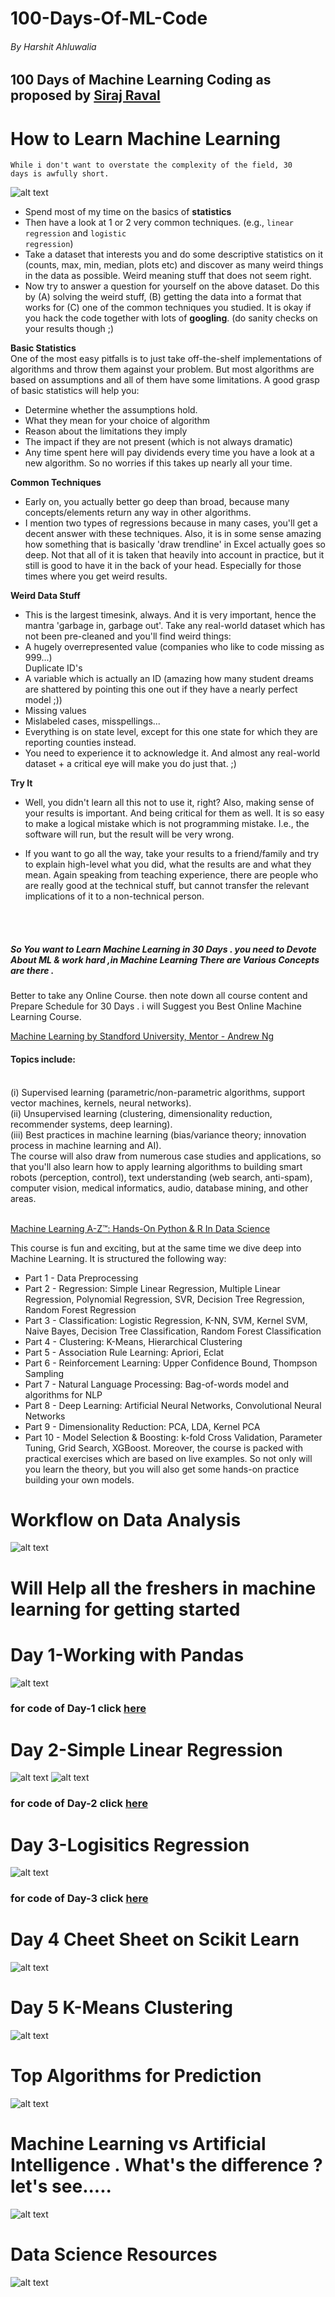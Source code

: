 # 100-Days-Of-ML-Code
###### By Harshit Ahluwalia
## 100 Days of Machine Learning Coding as proposed by [Siraj Raval](https://github.com/llSourcell)


# How to Learn Machine Learning
<code>While i don't want to overstate the complexity of the field, 30 days is awfully short.</code>

![alt text](https://github.com/harshitahluwalia7895/100DaysOfMLCode/blob/master/How%20to%20learn%20machine%20learning%20in%2030%20days.jpg)

* Spend most of my time on the basics of **statistics**
* Then have a look at 1 or 2 very common techniques. (e.g., <code>linear regression</code> and <code>logistic regression</code>)
* Take a dataset that interests you and do some descriptive statistics on it (counts, max, min, median, plots etc) and discover as many weird things in the data as possible. Weird meaning stuff that does not seem right.
* Now try to answer a question for yourself on the above dataset. Do this by (A) solving the weird stuff, (B) getting the data into a format that works for (C) one of the common techniques you studied. It is okay if you hack the code together with lots of **googling**. (do sanity checks on your results though ;)

**Basic Statistics**
<br> One of the most easy pitfalls is to just take off-the-shelf implementations of algorithms and throw them against your problem. But most algorithms are based on assumptions and all of them have some limitations. A good grasp of basic statistics will help you:
* Determine whether the assumptions hold.
* What they mean for your choice of algorithm
* Reason about the limitations they imply
* The impact if they are not present (which is not always dramatic)
* Any time spent here will pay dividends every time you have a look at a new algorithm. So no worries if this takes up nearly all your time.

**Common Techniques**
* Early on, you actually better go deep than broad, because many concepts/elements return any way in other algorithms.
* I mention two types of regressions because in many cases, you'll get a decent answer with these techniques. Also, it is in some sense amazing how something that is basically 'draw trendline' in Excel actually goes so deep. Not that all of it is taken that heavily into account in practice, but it still is good to have it in the back of your head. Especially for those times where you get weird results.

**Weird Data Stuff**
* This is the largest timesink, always. And it is very important, hence the mantra 'garbage in, garbage out'. Take any real-world dataset which has not been pre-cleaned and you'll find weird things:<br>
* A hugely overrepresented value (companies who like to code missing as 999...)<br>
Duplicate ID's
* A variable which is actually an ID (amazing how many student dreams are shattered by pointing this one out if they have a nearly perfect model ;))
* Missing values
* Mislabeled cases, misspellings...
* Everything is on state level, except for this one state for which they are reporting counties instead.
* You need to experience it to acknowledge it. And almost any real-world dataset + a critical eye will make you do just that. ;)

**Try It**
* Well, you didn't learn all this not to use it, right? Also, making sense of your results is important. And being critical for them as well. It is so easy to make a logical mistake which is not programming mistake. I.e., the software will run, but the result will be very wrong.

* If you want to go all the way, take your results to a friend/family and try to explain high-level what you did, what the results are and what they mean. Again speaking from teaching experience, there are people who are really good at the technical stuff, but cannot transfer the relevant implications of it to a non-technical person.
<br>
<br>



##### So You want to Learn Machine Learning in 30 Days . you need to Devote About ML & work hard ,in Machine Learning There are Various Concepts are there .

Better to take any Online Course. then note down all course content and Prepare Schedule for 30 Days . i will Suggest you Best Online Machine Learning Course.

[Machine Learning by Standford University, Mentor - Andrew Ng](https://www.coursera.org/learn/machine-learning?ranMID=40328&ranEAID=QhjctqYUCD0&ranSiteID=QhjctqYUCD0-DfXMi.hmANw62KhzaGwemA&siteID=QhjctqYUCD0-DfXMi.hmANw62KhzaGwemA&utm_content=10&utm_medium=partners&utm_source=linkshare&utm_campaign=QhjctqYUCD0)

#### Topics include:
<br>
(i) Supervised learning (parametric/non-parametric algorithms, support vector machines, kernels, neural networks).
<br>
(ii) Unsupervised learning (clustering, dimensionality reduction, recommender systems, deep learning).
<br>
(iii) Best practices in machine learning (bias/variance theory; innovation process in machine learning and AI).
<br>
The course will also draw from numerous case studies and applications, so that you'll also learn how to apply learning algorithms to building smart robots (perception, control), text understanding (web search, anti-spam), computer vision, medical informatics, audio, database mining, and other areas.
<br>
<br>

[Machine Learning A-Z™: Hands-On Python & R In Data Science](https://www.udemy.com/machinelearning/?ranMID=39197&ranEAID=QhjctqYUCD0&ranSiteID=QhjctqYUCD0-mecwt8rl2iQ4lG6NQ9dD8w&siteID=QhjctqYUCD0-mecwt8rl2iQ4lG6NQ9dD8w&LSNPUBID=QhjctqYUCD0)

This course is fun and exciting, but at the same time we dive deep into Machine Learning. It is structured the following way:

* Part 1 - Data Preprocessing
* Part 2 - Regression: Simple Linear Regression, Multiple Linear Regression, Polynomial Regression, SVR, Decision Tree Regression, Random Forest Regression
* Part 3 - Classification: Logistic Regression, K-NN, SVM, Kernel SVM, Naive Bayes, Decision Tree Classification, Random Forest Classification
* Part 4 - Clustering: K-Means, Hierarchical Clustering
* Part 5 - Association Rule Learning: Apriori, Eclat
* Part 6 - Reinforcement Learning: Upper Confidence Bound, Thompson Sampling
* Part 7 - Natural Language Processing: Bag-of-words model and algorithms for NLP
* Part 8 - Deep Learning: Artificial Neural Networks, Convolutional Neural Networks
* Part 9 - Dimensionality Reduction: PCA, LDA, Kernel PCA
* Part 10 - Model Selection & Boosting: k-fold Cross Validation, Parameter Tuning, Grid Search, XGBoost.
Moreover, the course is packed with practical exercises which are based on live examples. So not only will you learn the theory, but you will also get some hands-on practice building your own models.

# Workflow on Data Analysis

![alt text](https://github.com/harshitahluwalia7895/100DaysOfMLCode/blob/master/Data%20Analysis%20Workflow.jpg)

# Will Help all the freshers in machine learning for getting started
# Day 1-Working with Pandas

![alt text](https://github.com/harshitahluwalia7895/100DaysOfMLCode/blob/master/Data%20explorationin%20python%20using.png)

### for code of Day-1 click [here](https://github.com/harshitahluwalia7895/100DaysOfMLCode/blob/master/DAY%201-Working%20with%20Pandas.ipynb)


# Day 2-Simple Linear Regression

![alt text](https://github.com/harshitahluwalia7895/100DaysOfMLCode/blob/master/Day%202%20Simple%20Linear%20Regression.png)
![alt text](https://github.com/harshitahluwalia7895/100DaysOfMLCode/blob/master/1_xc5CSmK9d8oeKYxKxenEGg.gif)

### for code of Day-2 click [here](https://github.com/harshitahluwalia7895/100DaysOfMLCode/blob/master/Day%202%20Simple%20Linear%20Regression.ipynb)

# Day 3-Logisitics Regression

![alt text](https://github.com/harshitahluwalia7895/100DaysOfMLCode/blob/master/%23100daysofmlcodeday%20-%203%C2%A9%20harshit%20ahluwalia.png)

### for code of Day-3 click [here]()

# Day 4 Cheet Sheet on Scikit Learn

![alt text](https://github.com/harshitahluwalia7895/100DaysOfMLCode/blob/master/Cheat%20Sheet.png)

# Day 5 K-Means Clustering

![alt text](https://github.com/harshitahluwalia7895/100DaysOfMLCode/blob/master/Day-5_K-Means_Clustering.png)



# Top Algorithms for Prediction

![alt text](https://github.com/harshitahluwalia7895/100DaysOfMLCode/blob/master/Top_Algorithms_for_Predications.png)

# Machine Learning vs Artificial Intelligence . What's the difference ? let's see.....

![alt text](https://github.com/harshitahluwalia7895/100DaysOfMLCode/blob/master/AI%20vs%20ML.jpg)


# Data Science Resources

![alt text](https://github.com/harshitahluwalia7895/100DaysOfMLCode/blob/master/Data%20Science%20Resources.jpg)
